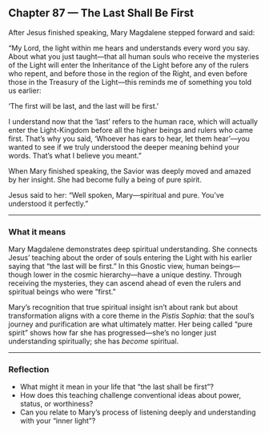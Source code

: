 ## Chapter 87 — The Last Shall Be First

After Jesus finished speaking, Mary Magdalene stepped forward and said:

“My Lord, the light within me hears and understands every word you say. About what you just taught—that all human souls who receive the mysteries of the Light will enter the Inheritance of the Light before any of the rulers who repent, and before those in the region of the Right, and even before those in the Treasury of the Light—this reminds me of something you told us earlier:

‘The first will be last, and the last will be first.’

I understand now that the ‘last’ refers to the human race, which will actually enter the Light-Kingdom before all the higher beings and rulers who came first. That’s why you said, ‘Whoever has ears to hear, let them hear’—you wanted to see if we truly understood the deeper meaning behind your words. That’s what I believe you meant.”

When Mary finished speaking, the Savior was deeply moved and amazed by her insight. She had become fully a being of pure spirit.

Jesus said to her:
“Well spoken, Mary—spiritual and pure. You’ve understood it perfectly.”

---

### What it means

Mary Magdalene demonstrates deep spiritual understanding. She connects Jesus’ teaching about the order of souls entering the Light with his earlier saying that “the last will be first.” In this Gnostic view, human beings—though lower in the cosmic hierarchy—have a unique destiny. Through receiving the mysteries, they can ascend ahead of even the rulers and spiritual beings who were “first.”

Mary’s recognition that true spiritual insight isn’t about rank but about transformation aligns with a core theme in the *Pistis Sophia*: that the soul’s journey and purification are what ultimately matter. Her being called “pure spirit” shows how far she has progressed—she’s no longer just understanding spiritually; she has *become* spiritual.

---

### Reflection

* What might it mean in your life that “the last shall be first”?
* How does this teaching challenge conventional ideas about power, status, or worthiness?
* Can you relate to Mary’s process of listening deeply and understanding with your “inner light”?
